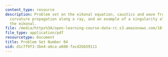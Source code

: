 ```yaml
---
content_type: resource
description: Problem set on the eikonal equation, caustics and wave fronts, the front
  curvature propagation along a ray, and an example of a singularity along a ray for
  the eikonal.
file: /media/https%3A/open-learning-course-data-rc.s3.amazonaws.com/18-306-advanced-partial-differential-equations-with-applications-fall-2009/d1c7f9f33be4a6caa608facd2bb59111_MIT18_306f09_pset04_ProblemSet200904.pdf
file_type: application/pdf
resourcetype: Document
title: Problem Set Number 04
uid: d1c7f9f3-3be4-a6ca-a608-facd2bb59111
---
```

